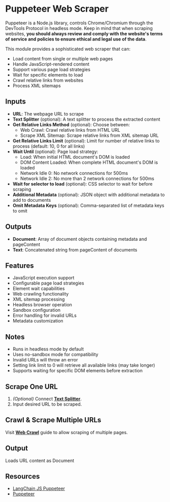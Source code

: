 # Puppeteer Web Scraper

Puppeteer is a Node.js library, controls Chrome/Chromium through the DevTools Protocol in headless mode. Keep in mind that when scraping websites, **you should always review and comply with the website's terms of service and policies to ensure ethical and legal use of the data**.


This module provides a sophisticated web scraper that can:
- Load content from single or multiple web pages
- Handle JavaScript-rendered content
- Support various page load strategies
- Wait for specific elements to load
- Crawl relative links from websites
- Process XML sitemaps

## Inputs

- **URL**: The webpage URL to scrape
- **Text Splitter** (optional): A text splitter to process the extracted content
- **Get Relative Links Method** (optional): Choose between:
  - Web Crawl: Crawl relative links from HTML URL
  - Scrape XML Sitemap: Scrape relative links from XML sitemap URL
- **Get Relative Links Limit** (optional): Limit for number of relative links to process (default: 10, 0 for all links)
- **Wait Until** (optional): Page load strategy:
  - Load: When initial HTML document's DOM is loaded
  - DOM Content Loaded: When complete HTML document's DOM is loaded
  - Network Idle 0: No network connections for 500ms
  - Network Idle 2: No more than 2 network connections for 500ms
- **Wait for selector to load** (optional): CSS selector to wait for before scraping
- **Additional Metadata** (optional): JSON object with additional metadata to add to documents
- **Omit Metadata Keys** (optional): Comma-separated list of metadata keys to omit

## Outputs

- **Document**: Array of document objects containing metadata and pageContent
- **Text**: Concatenated string from pageContent of documents

## Features
- JavaScript execution support
- Configurable page load strategies
- Element wait capabilities
- Web crawling functionality
- XML sitemap processing
- Headless browser operation
- Sandbox configuration
- Error handling for invalid URLs
- Metadata customization

## Notes
- Runs in headless mode by default
- Uses no-sandbox mode for compatibility
- Invalid URLs will throw an error
- Setting link limit to 0 will retrieve all available links (may take longer)
- Supports waiting for specific DOM elements before extraction

## Scrape One URL

1.  _(Optional)_ Connect **[Text Splitter](../text-splitters/)**.
2. Input desired URL to be scraped.

## Crawl & Scrape Multiple URLs
Visit **[Web Crawl](../../use-cases/web-crawl.md)** guide to allow scraping of multiple pages.

## Output

Loads URL content as Document

## Resources

* [LangChain JS Puppeteer](https://js.langchain.com/docs/integrations/document_loaders/web_loaders/web_puppeteer)
* [Puppeteer](https://pptr.dev/)
